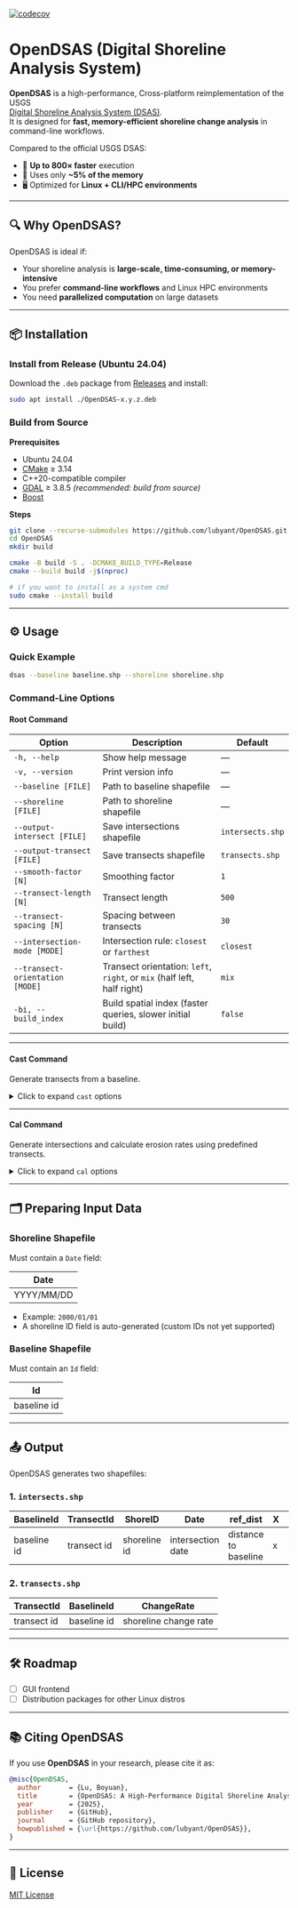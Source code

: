 [![codecov](https://codecov.io/gh/lubyant/OpenDSAS/branch/main/graph/badge.svg)](https://app.codecov.io/gh/lubyant/OpenDSAS)

# OpenDSAS (Digital Shoreline Analysis System)

**OpenDSAS** is a high-performance, Cross-platform reimplementation of the USGS  
[Digital Shoreline Analysis System (DSAS)](https://www.usgs.gov/centers/whcmsc/science/digital-shoreline-analysis-system-dsas).  
It is designed for **fast, memory-efficient shoreline change analysis** in command-line workflows.

Compared to the official USGS DSAS:
- 🚀 **Up to 800× faster** execution  
- 💾 Uses only **~5% of the memory**  
- 🖥️ Optimized for **Linux + CLI/HPC environments**

---

## 🔍 Why OpenDSAS?

OpenDSAS is ideal if:
- Your shoreline analysis is **large-scale, time-consuming, or memory-intensive**  
- You prefer **command-line workflows** and Linux HPC environments  
- You need **parallelized computation** on large datasets  

---

## 📦 Installation

### Install from Release (Ubuntu 24.04)
Download the `.deb` package from [Releases](https://github.com/lubyant/OpenDSAS/releases) and install:

```bash
sudo apt install ./OpenDSAS-x.y.z.deb
```

### Build from Source

**Prerequisites**
- Ubuntu 24.04  
- [CMake](https://cmake.org/) ≥ 3.14  
- C++20-compatible compiler  
- [GDAL](https://gdal.org/) ≥ 3.8.5 *(recommended: build from source)*  
- [Boost](https://www.boost.org/)

**Steps**
```bash
git clone --recurse-submodules https://github.com/lubyant/OpenDSAS.git
cd OpenDSAS
mkdir build

cmake -B build -S . -DCMAKE_BUILD_TYPE=Release
cmake --build build -j$(nproc)

# if you want to install as a system cmd
sudo cmake --install build
```

---

## ⚙️ Usage

### Quick Example
```bash
dsas --baseline baseline.shp --shoreline shoreline.shp
```

### Command-Line Options

#### Root Command
| Option                          | Description                                                                                                              | Default          |
|---------------------------------|--------------------------------------------------------------------------------------------------------------------------|------------------|
| `-h, --help`                    | Show help message                                                                                                        | —                |
| `-v, --version`                 | Print version info                                                                                                       | —                |
| `--baseline [FILE]`             | Path to baseline shapefile                                                                                                | —                |
| `--shoreline [FILE]`            | Path to shoreline shapefile                                                                                              | —                |
| `--output-intersect [FILE]`     | Save intersections shapefile                                                                                              | `intersects.shp` |
| `--output-transect [FILE]`      | Save transects shapefile                                                                                                  | `transects.shp`  |
| `--smooth-factor [N]`           | Smoothing factor                                                                                                         | `1`              |
| `--transect-length [N]`         | Transect length                                                                                                          | `500`            |
| `--transect-spacing [N]`        | Spacing between transects                                                                                                | `30`             |
| `--intersection-mode [MODE]`    | Intersection rule: `closest` or `farthest`                                                                               | `closest`        |
| `--transect-orientation [MODE]` | Transect orientation: `left`, `right`, or `mix` (half left, half right)                                                  | `mix`            |
| `-bi, --build_index`            | Build spatial index (faster queries, slower initial build)                                                               | `false`          |

---

#### Cast Command
Generate transects from a baseline.

<details>
<summary>Click to expand <code>cast</code> options</summary>

| Option                          | Description                                                                                                            | Default          |
|---------------------------------|------------------------------------------------------------------------------------------------------------------------|------------------|
| `-h, --help`                    | Show help message                                                                                                      | —                |
| `-v, --version`                 | Print version info                                                                                                     | —                |
| `--baseline [FILE]`             | Path to baseline shapefile (**required**)                                                                              | —                |
| `--output-transect [FILE]`      | Save transects shapefile                                                                                                | `transects.shp`  |
| `--smooth-factor [N]`           | Smoothing factor                                                                                                       | `1`              |
| `--transect-length [N]`         | Transect length                                                                                                        | `500`            |
| `--transect-spacing [N]`        | Spacing between transects                                                                                              | `30`             |
| `--intersection-mode [MODE]`    | Intersection rule: `closest` or `farthest`                                                                             | `closest`        |
| `--transect-orientation [MODE]` | Transect orientation: `left`, `right`, or `mix`                                                                        | `mix`            |

</details>

---

#### Cal Command
Generate intersections and calculate erosion rates using predefined transects.

<details>
<summary>Click to expand <code>cal</code> options</summary>

| Option                          | Description                                                                                                            | Default          |
|---------------------------------|------------------------------------------------------------------------------------------------------------------------|------------------|
| `-h, --help`                    | Show help message                                                                                                      | —                |
| `-v, --version`                 | Print version info                                                                                                     | —                |
| `--transect [FILE]`             | Path to transect shapefile (**required**)                                                                              | —                |
| `--shoreline [FILE]`            | Path to shoreline shapefile (**required**)                                                                             | —                |
| `--intersection-mode [MODE]`    | Intersection rule: `closest` or `farthest`                                                                             | `closest`        |
| `--transect-orientation [MODE]` | Transect orientation: `left`, `right`, or `mix`                                                                        | `mix`            |
| `-bi, --build_index`            | Build spatial index (faster queries, slower initial build)                                                             | `false`          |

</details>

---

## 🗂 Preparing Input Data

### Shoreline Shapefile
Must contain a `Date` field:

| Date       |
|------------|
| YYYY/MM/DD |

- Example: `2000/01/01`  
- A shoreline ID field is auto-generated (custom IDs not yet supported)

### Baseline Shapefile
Must contain an `Id` field:

| Id          |
|-------------|
| baseline id |

---

## 📤 Output

OpenDSAS generates two shapefiles:

### 1. `intersects.shp`
| BaselineId | TransectId | ShoreID | Date       | ref_dist | X    | Y    |
|------------|------------|---------|------------|----------|------|------|
| baseline id | transect id | shoreline id | intersection date | distance to baseline | x | y |

### 2. `transects.shp`
| TransectId | BaselineId | ChangeRate |
|------------|------------|------------|
| transect id | baseline id | shoreline change rate |

---

## 🛠 Roadmap
- [ ] GUI frontend  
- [ ] Distribution packages for other Linux distros  

---

## 📚 Citing OpenDSAS

If you use **OpenDSAS** in your research, please cite it as:

```bibtex
@misc{OpenDSAS,
  author       = {Lu, Boyuan},
  title        = {OpenDSAS: A High-Performance Digital Shoreline Analysis System},
  year         = {2025},
  publisher    = {GitHub},
  journal      = {GitHub repository},
  howpublished = {\url{https://github.com/lubyant/OpenDSAS}},
}
```

---

## 📜 License
[MIT License](LICENSE)